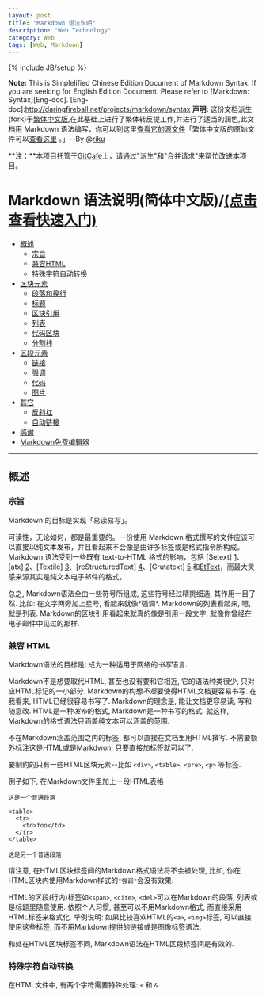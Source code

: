 ```yaml
---
layout: post
title: "Markdown 语法说明"
description: "Web Technology"
category: Web
tags: [Web, Markdown]
---
```

{% include JB/setup %}

**Note:** This is Simplelified Chinese Edition Document of Markdown Syntax. If you are seeking for English Edition Document. Please refer to [Markdown: Syntax][Eng-doc].
[Eng-doc]:http://daringfireball.net/projects/markdown/syntax
**声明:** 这份文档派生(fork)于[繁体中文版](http://markdown.tw/),在此基础上进行了繁体转反提工作,并进行了适当的润色,此文档用 Markdown 语法编写，你可以到这里[查看它的源文件][src1]「繁体中文版的原始文件可以[查看这里][src] 。」--By @[riku][t]

**注：**本项目托管于[GitCafe][]上，请通过"派生"和"合并请求"来帮忙改进本项目。

[src1]:http://gitcafe.com/riku/Markdown-Syntax-CN/blob/master/syntax.md
[src]:https://github.com/othree/markdown-syntax-zhtw/blob/master/syntax.md
[t]: http://twitter.com/riku
[g]: http://gitcafe.com/riku/Markdown-Syntax-CN
[Github]: https://github.com/riku/Markdown-Syntax-CN
[GitCafe]: http://gitcafe.com/riku/Markdown-Syntax-CN/

Markdown 语法说明(简体中文版)/[(点击查看快速入门)](https://gitcafe.com/riku/Markdown-Syntax-CN/blob/master/basic.html)
===================

* [概述](#概述)
  * [宗旨](#philosophy)
  * [兼容HTML]()
  * [特殊字符自动转换]()
* [区块元素]()
  * [段落和换行]()
  * [标题]()
  * [区块引用]()
  * [列表]()
  * [代码区块]()
  * [分割线]()
* [区段元素]()
  * [链接]()
  * [强调]()
  * [代码]()
  * [图片]()
* [其它]()
  * [反斜杠]()
  * [自动链接]()
* [感谢]()
* [Markdown免费编辑器]()

* * *
## 概述
### 宗旨

Markdown 的目标是实现「易读易写」。

可读性，无论如何，都是最重要的。一份使用 Markdown 格式撰写的文件应该可以直接以纯文本发布，并且看起来不会像是由许多标签或是格式指令所构成。Markdown 语法受到一些既有 text-to-HTML 格式的影响，包括 [Setext] [1]、[atx] [2]、[Textile] [3]、[reStructuredText] [4]、[Grutatext] [5] 和[EtText][6]，而最大灵感来源其实是纯文本电子邮件的格式。

[1]:http://docutils.sourceforge.net/mirror/setext.html
[2]: http://www.aaronsw.com/2002/atx/
[3]: http://textism.com/tools/textile/
[4]: http://docutils.sourceforge.net/rst.html
[5]: http://www.triptico.com/software/grutatxt.html
[6]: http://ettext.taint.org/doc/

总之, Markdown语法全由一些符号所组成, 这些符号经过精挑细选, 其作用一目了然. 比如: 在文字两旁加上星号, 看起来就像\*强调\*. Markdown的列表看起来, 嗯, 就是列表. Markdown的区块引用看起来就真的像是引用一段文字, 就像你曾经在电子邮件中见过的那样.

### 兼容 HTML

Markdown语法的目标是: 成为一种适用于网络的*书写*语言.

Markdown不是想要取代HTML, 甚至也没有要和它相近, 它的语法种类很少, 只对应HTML标记的一小部分. Markdown的构想*不是*要使得HTML文档更容易书写. 在我看来, HTML已经很容易书写了. Markdown的理念是, 能让文档更容易读, 写和随意改. HTML是一种*发布*的格式, Markdown是一种书写的格式. 就这样, Markdown的格式语法只涵盖纯文本可以涵盖的范围.

不在Markdown涵盖范围之内的标签, 都可以直接在文档里用HTML撰写. 不需要额外标注这是HTML或是Markdwon; 只要直接加标签就可以了.

要制约的只有一些HTML区块元素--比如 `<div>`, `<table>`, `<pre>`, `<p>` 等标签.

例子如下, 在Markdown文件里加上一段HTML表格

    这是一个普通段落

    <table>
      <tr>
        <td>foo</td>
      </tr>
    </table>

    这是另一个普通段落

请注意, 在HTML区块标签间的Markdown格式语法将不会被处理, 比如, 你在HTML区块内使用Markdown样式的`*强调*`会没有效果.

HTML的区段(行内)标签如`<span>`, `<cite>`, `<del>`可以在Markdown的段落, 列表或是标题里随意使用. 依照个人习惯, 甚至可以不用Markdown格式, 而直接采用HTML标签来格式化. 举例说明: 如果比较喜欢HTML的`<a>`, `<img>`标签, 可以直接使用这些标签, 而不用Markdown提供的链接或是图像标签语法.

和处在HTML区块标签不同, Markdown语法在HTML区段标签间是有效的.

### 特殊字符自动转换

在HTML文件中, 有两个字符需要特殊处理: `<` 和 `&`.
